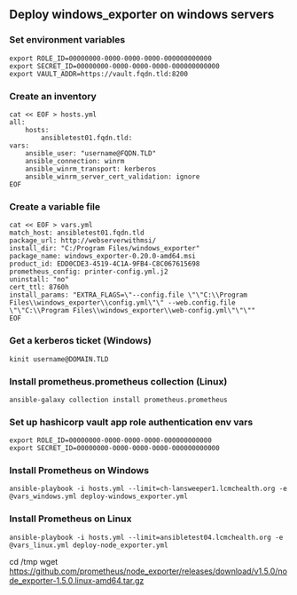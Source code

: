 ## Deploy windows_exporter on windows servers

### Set environment variables
```
export ROLE_ID=00000000-0000-0000-0000-000000000000
export SECRET_ID=00000000-0000-0000-0000-000000000000
export VAULT_ADDR=https://vault.fqdn.tld:8200
```
### Create an inventory

```
cat << EOF > hosts.yml
all:
    hosts:
        ansibletest01.fqdn.tld:
vars:
    ansible_user: "username@FQDN.TLD"
    ansible_connection: winrm
    ansible_winrm_transport: kerberos
    ansible_winrm_server_cert_validation: ignore
EOF
```

### Create a variable file

```
cat << EOF > vars.yml
match_host: ansibletest01.fqdn.tld
package_url: http://webserverwithmsi/
install_dir: "C:/Program Files/windows_exporter"
package_name: windows_exporter-0.20.0-amd64.msi
product_id: EDD0CDE3-4519-4C1A-9FB4-C8C067615698
prometheus_config: printer-config.yml.j2
uninstall: "no"
cert_ttl: 8760h
install_params: "EXTRA_FLAGS=\"--config.file \"\"C:\\Program Files\\windows_exporter\\config.yml\"\" --web.config.file \"\"C:\\Program Files\\windows_exporter\\web-config.yml\"\"\""
EOF
```

### Get a kerberos ticket (Windows)
```
kinit username@DOMAIN.TLD
```

### Install prometheus.prometheus collection (Linux)
```
ansible-galaxy collection install prometheus.prometheus
```

### Set up hashicorp vault app role authentication env vars
```
export ROLE_ID=00000000-0000-0000-0000-000000000000
export SECRET_ID=00000000-0000-0000-0000-000000000000
```

### Install Prometheus on Windows
```
ansible-playbook -i hosts.yml --limit=ch-lansweeper1.lcmchealth.org -e @vars_windows.yml deploy-windows_exporter.yml
```

### Install Prometheus on Linux
```
ansible-playbook -i hosts.yml --limit=ansibletest04.lcmchealth.org -e @vars_linux.yml deploy-node_exporter.yml
```

cd /tmp
wget https://github.com/prometheus/node_exporter/releases/download/v1.5.0/node_exporter-1.5.0.linux-amd64.tar.gz